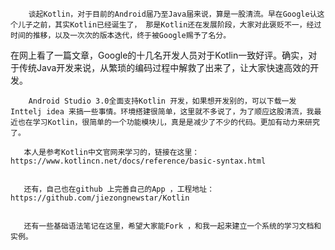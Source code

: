         谈起Kotlin，对于目前的Android届乃至Java届来说，算是一股清流。早在Google认这个儿子之前，其实Kotlin已经诞生了， 那是Kotlin还在发展阶段，大家对此褒贬不一，经过时间的推移，以及一次次的版本迭代，终于被Google赐予了名分。

在网上看了一篇文章，Google的十几名开发人员对于Kotlin一致好评。确实，对于传统Java开发来说，从繁琐的编码过程中解救了出来了，让大家快速高效的开发。

        Android Studio 3.0全面支持Kotlin 开发，如果想开发别的，可以下载一发Inttelj idea 来搞一些事情。环境搭建很简单，这里就不多说了，为了顺应这股清流，我最近也在学习Kotlin，很简单的一个功能模块儿，真是是减少了不少的代码。更加有动力来研究了。

       本人是参考Kotlin中文官网来学习的，链接在这里：https://www.kotlincn.net/docs/reference/basic-syntax.html


       还有，自己也在github 上完善自己的App ，工程地址：https://github.com/jiezongnewstar/Kotlin


       还有一些基础语法笔记在这里，希望大家能Fork ，和我一起来建立一个系统的学习文档和实例。
